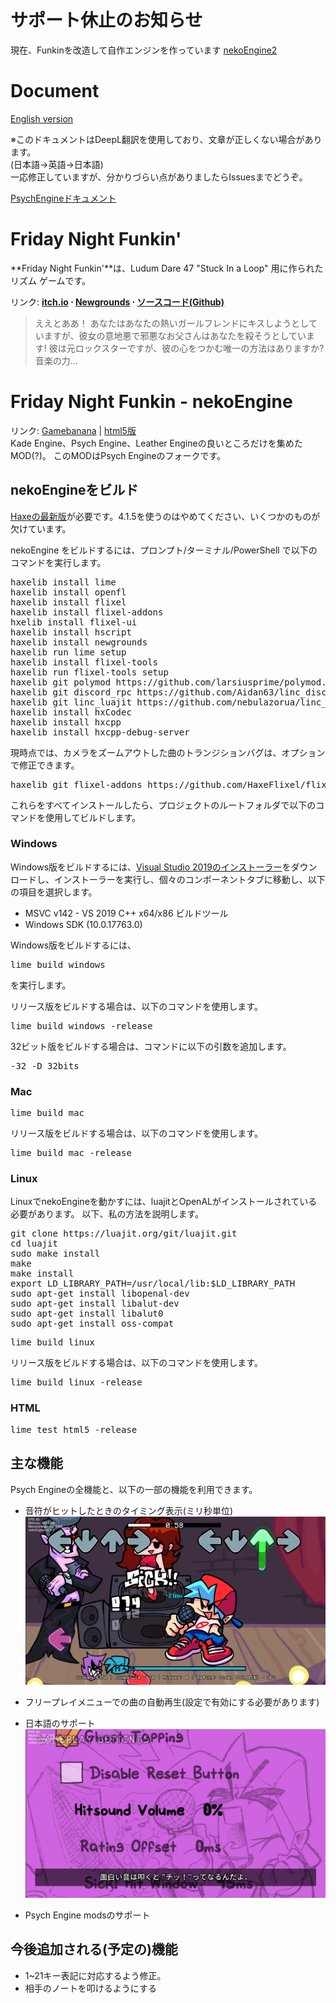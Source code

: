 # サポート休止のお知らせ
現在、Funkinを改造して自作エンジンを作っています [nekoEngine2](https://github.com/nennneko5787/FNF-nekoEngine2)
# Document
[English version](README.md)  

※このドキュメントはDeepL翻訳を使用しており、文章が正しくない場合があります。  
(日本語->英語->日本語)  
一応修正していますが、分かりづらい点がありましたらIssuesまでどうぞ。
  
[PsychEngineドキュメント](PsychEngine.md)
# Friday Night Funkin'
**Friday Night Funkin'**は、Ludum Dare 47 "Stuck In a Loop" 用に作られたリズム ゲームです。 

リンク: **[itch.io](https://ninja-muffin24.itch.io/funkin) ⋅ [Newgrounds](https://www.newgrounds.com/portal/view/770371) ⋅ [ソースコード(Github)](https://github.com/ninjamuffin99/Funkin)**
> ええとああ！ あなたはあなたの熱いガールフレンドにキスしようとしていますが、彼女の意地悪で邪悪なお父さんはあなたを殺そうとしています! 彼は元ロックスターですが、彼の心をつかむ唯一の方法はありますか? 音楽の力… 
# Friday Night Funkin - nekoEngine
リンク: [Gamebanana](https://gamebanana.com/mods/406751) | [html5版](https://www.nennneko5787.ml/FNF-nekoEngine)  
Kade Engine、Psych Engine、Leather Engineの良いところだけを集めたMOD(?)。 
このMODはPsych Engineのフォークです。

## nekoEngineをビルド
[Haxeの最新版](https://haxe.org/download/)が必要です。4.1.5を使うのはやめてください、いくつかのものが欠けています。 

nekoEngine をビルドするには、プロンプト/ターミナル/PowerShell で以下のコマンドを実行します。 
<pre>
haxelib install lime
haxelib install openfl
haxelib install flixel
haxelib install flixel-addons
hxelib install flixel-ui
haxelib install hscript
haxelib install newgrounds
haxelib run lime setup
haxelib install flixel-tools
haxelib run flixel-tools setup
haxelib git polymod https://github.com/larsiusprime/polymod.git
haxelib git discord_rpc https://github.com/Aidan63/linc_discord-rpc
haxelib git linc_luajit https://github.com/nebulazorua/linc_luajit
haxelib install hxCodec
haxelib install hxcpp
haxelib install hxcpp-debug-server
</pre>
現時点では、カメラをズームアウトした曲のトランジションバグは、オプションで修正できます。
<pre>
haxelib git flixel-addons https://github.com/HaxeFlixel/flixel-addons
</pre>
これらをすべてインストールしたら、プロジェクトのルートフォルダで以下のコマンドを使用してビルドします。
### Windows
Windows版をビルドするには、[Visual Studio 2019のインストーラー](https://download.visualstudio.microsoft.com/download/pr/3105fcfe-e771-41d6-9a1c-fc971e7d03a7/8eb13958dc429a6e6f7e0d6704d43a55f18d02a253608351b6bf6723ffdaf24e/vs_Community.exe)をダウンロードし、インストーラーを実行し、個々のコンポーネントタブに移動し、以下の項目を選択します。

* MSVC v142 - VS 2019 C++ x64/x86 ビルドツール
* Windows SDK (10.0.17763.0)

Windows版をビルドするには、
<pre>
lime build windows
</pre>を実行します。
リリース版をビルドする場合は、以下のコマンドを使用します。
<pre>
lime build windows -release
</pre>
32ビット版をビルドする場合は、コマンドに以下の引数を追加します。
<pre>
-32 -D 32bits
</pre>
### Mac
<pre>
lime build mac
</pre>
リリース版をビルドする場合は、以下のコマンドを使用します。
<pre>
lime build mac -release
</pre>
### Linux
LinuxでnekoEngineを動かすには、luajitとOpenALがインストールされている必要があります。 
以下、私の方法を説明します。
<pre>
git clone https://luajit.org/git/luajit.git
cd luajit
sudo make install
make
make install
export LD_LIBRARY_PATH=/usr/local/lib:$LD_LIBRARY_PATH 
sudo apt-get install libopenal-dev
sudo apt-get install libalut-dev
sudo apt-get install libalut0
sudo apt-get install oss-compat
</pre>
<pre>
lime build linux
</pre>
リリース版をビルドする場合は、以下のコマンドを使用します。
<pre>
lime build linux -release
</pre>
### HTML
<pre>
lime test html5 -release
</pre>
## 主な機能
Psych Engineの全機能と、以下の一部の機能を利用できます。
* 音符がヒットしたときのタイミング表示(ミリ秒単位)
<img src="README_assets/キャプチャ_2022_10_21_18_09_51_103.png"></img>

* フリープレイメニューでの曲の自動再生(設定で有効にする必要があります)
* 日本語のサポート
<img src="README_assets/キャプチャ_2022_10_21_18_13_07_533.png"></img>

* Psych Engine modsのサポート
## 今後追加される(予定の)機能
* 1~21キー表記に対応するよう修正。
* 相手のノートを叩けるようにする
